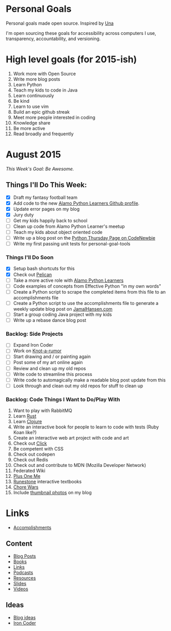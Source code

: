 Personal Goals
==============

Personal goals made open source.  Inspired by [Una](http://una.im/personal-goals-guide/)

I'm open sourcing these goals for accessibility across computers I use, transparency, accountability, and versioning.

# High level goals (for 2015-ish)
1. Work more with Open Source
2. Write more blog posts
3. Learn Python
4. Teach my kids to code in Java
5. Learn continuously
6. Be kind
7. Learn to use vim
8. Build an epic github streak
9. Meet more people interested in coding
10. Knowledge share
11. Be more active
12. Read broadly and frequently

# August 2015

*This Week's Goal: Be Awesome.*

## Things I'll Do This Week:
- [X] Draft my fantasy football team
- [X] Add code to the new [Alamo Python Learners Github profile](https://github.com/alamo-python-learners).
- [X] Update error pages on my blog
- [X] Jury duty
- [ ] Get my kids happily back to school
- [ ] Clean up code from Alamo Python Learner's meetup
- [ ] Teach my kids about object oriented code
- [ ] Write up a blog post on the [Python Thursday Page on CodeNewbie](http://www.codenewbie.org/team-projects/python-thursday-adventure)
- [ ] Write my first passing unit tests for personal-goal-tools

### Things I'll Do Soon
- [X] Setup bash shortcuts for this
- [X] Check out [Pelican](http://blog.getpelican.com/)
- [ ] Take a more active role with [Alamo Python Learners](http://www.meetup.com/Alamo-Python-Learners/)
- [ ] Code examples of concepts from Effective Python "in my own words"
- [ ] Create a Python script to scrape the completed items from this file to an accomplishments file
- [ ] Create a Python script to use the accomplishments file to generate a weekly update blog post on [JamalHansen.com](http://jamalhansen.com)
- [ ] Start a group coding Java project with my kids
- [ ] Write up a rebase dance blog post

### Backlog: Side Projects
- [ ] Expand Iron Coder
- [ ] Work on [Knot-a-rumor](https://github.com/jamalhansen/knot-a-rumor)
- [ ] Start drawing and / or painting again
- [ ] Post some of my art online again
- [ ] Review and clean up my old repos
- [ ] Write code to streamline this process
- [ ] Write code to automagically make a readable blog post update from this
- [ ] Look through and clean out my old repos for stuff to clean up

### Backlog: Code Things I Want to Do/Play With
1. Want to play with RabbitMQ
2. Learn [Rust](https://www.rust-lang.org/)
3. Learn [Clojure](http://clojure.org/)
4. Write an interactive book for people to learn to code with tests (Ruby Koan like?)
5. Create an interactive web art project with code and art
6. Check out [Click](http://click.pocoo.org/4/)
8. Be competent with CSS
9. Check out codepen
10. Check out Redis
11. Check out and contribute to MDN (Mozilla Developer Network)
12. Federated Wiki
13. [Plus One Me](http://plusoneme.com)
14. [Runestone](http://runestoneinteractive.org/) interactive textbooks
15. [Chore Wars](http://chorewars.com)
16. Include [thumbnail photos](http://stackoverflow.com/questions/19274463/what-is-link-rel-image-src) on my blog

# Links

* [Accomplishments](https://github.com/jamalhansen/personal-goals/tree/master/accomplishments)

## Content

* [Blog Posts](https://github.com/jamalhansen/personal-goals/blob/master/content-list/blog-posts.md)
* [Books](https://github.com/jamalhansen/personal-goals/blob/master/content-list/books.md)
* [Links](https://github.com/jamalhansen/personal-goals/blob/master/content-list/links.md)
* [Podcasts](https://github.com/jamalhansen/personal-goals/blob/master/content-list/podcasts.md)
* [Resources](https://github.com/jamalhansen/personal-goals/blob/master/content-list/resources.md)
* [Slides](https://github.com/jamalhansen/personal-goals/blob/master/content-list/slides.md)
* [Videos](https://github.com/jamalhansen/personal-goals/blob/master/content-list/videos.md)

## Ideas

* [Blog ideas](https://github.com/jamalhansen/personal-goals/blob/master/ideas/blog-ideas.md)
* [Iron Coder](https://github.com/jamalhansen/personal-goals/blob/master/ideas/iron-coder.md)
